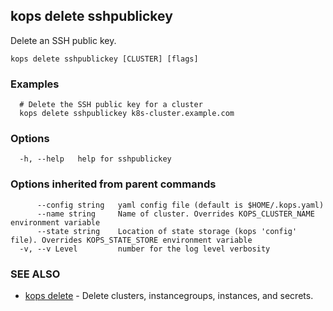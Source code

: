 
<!--- This file is automatically generated by make gen-cli-docs; changes should be made in the go CLI command code (under cmd/kops) -->

## kops delete sshpublickey

Delete an SSH public key.

```
kops delete sshpublickey [CLUSTER] [flags]
```

### Examples

```
  # Delete the SSH public key for a cluster
  kops delete sshpublickey k8s-cluster.example.com
```

### Options

```
  -h, --help   help for sshpublickey
```

### Options inherited from parent commands

```
      --config string   yaml config file (default is $HOME/.kops.yaml)
      --name string     Name of cluster. Overrides KOPS_CLUSTER_NAME environment variable
      --state string    Location of state storage (kops 'config' file). Overrides KOPS_STATE_STORE environment variable
  -v, --v Level         number for the log level verbosity
```

### SEE ALSO

* [kops delete](kops_delete.md)	 - Delete clusters, instancegroups, instances, and secrets.

